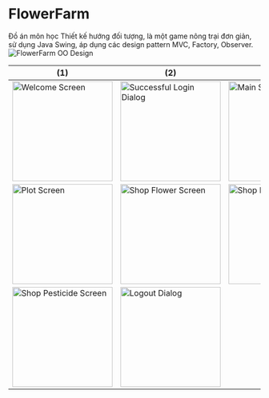 # FlowerFarm

Đồ án môn học Thiết kế hướng đối tượng, là một game nông trại đơn giản, sử dụng Java Swing, áp dụng các design pattern MVC, Factory, Observer.
![FlowerFarm OO Design](https://user-images.githubusercontent.com/60851390/229129579-75c61c7a-b014-497c-ae75-09ce946bcb07.svg)

| (1)                                                                                                                                                         | (2)                                                                                                                                                           | (3)                                                                                                                                                          |
| ----------------------------------------------------------------------------------------------------------------------------------------------------------- | ------------------------------------------------------------------------------------------------------------------------------------------------------------- | ------------------------------------------------------------------------------------------------------------------------------------------------------------ |
| <img src="https://user-images.githubusercontent.com/60851390/229130762-3da7d204-4745-413d-a131-f8ba27b460d0.png" alt="Welcome Screen" width="200" />        | <img src="https://user-images.githubusercontent.com/60851390/229130771-b82d4d36-5976-4091-a791-2208bcb6fa54.png" alt="Successful Login Dialog" width="200" /> | <img src="https://user-images.githubusercontent.com/60851390/229130778-b12f96df-9244-4047-9574-5003f575b3f1.png" alt="Main Screen" width="200" />            |
| <img src="https://user-images.githubusercontent.com/60851390/229130782-55998974-42c7-434e-91c6-c537ac8bc910.png" alt="Plot Screen" width="200" />           | <img src="https://user-images.githubusercontent.com/60851390/229130786-27a41ffe-dde7-4ac9-b65f-e00221db5b41.png" alt="Shop Flower Screen" width="200" />      | <img src="https://user-images.githubusercontent.com/60851390/229130788-cbea63a7-4a6b-43a5-a458-08045cc69101.png" alt="Shop Fertilizer Screen" width="200" /> |
| <img src="https://user-images.githubusercontent.com/60851390/229130793-28eff453-1d3c-4b34-ab54-46bcd2e882cc.png" alt="Shop Pesticide Screen" width="200" /> | <img src="https://user-images.githubusercontent.com/60851390/229130797-3c54a3b1-3780-4ca5-a435-e8244a178618.png" alt="Logout Dialog" width="200" />           |                                                                                                                                                              |
